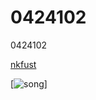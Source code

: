 # 0424102
0424102

[nkfust](http://www.nkfust.edu.tw/files/90-1000-22.php)

[![song](https://www.youtube.com/watch?v=ybfWYpYhTQQ)]
